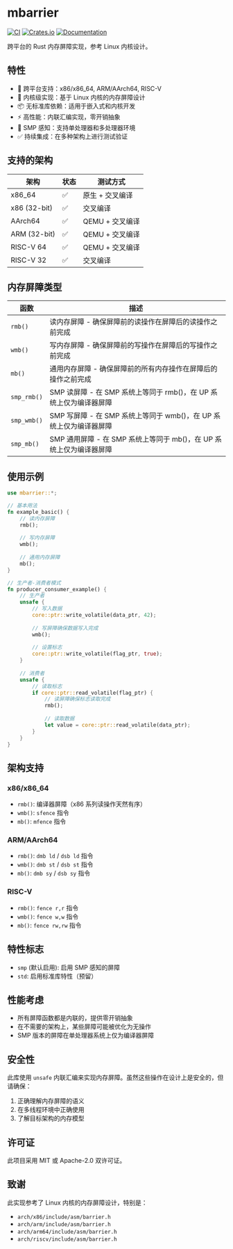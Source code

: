 # mbarrier

[![CI](https://github.com/ZR233/mbarrier/workflows/BUILD/badge.svg)](https://github.com/ZR233/mbarrier/actions/workflows/build.yml)
[![Crates.io](https://img.shields.io/crates/v/mbarrier.svg)](https://crates.io/crates/mbarrier)
[![Documentation](https://docs.rs/mbarrier/badge.svg)](https://docs.rs/mbarrier)

跨平台的 Rust 内存屏障实现，参考 Linux 内核设计。

## 特性

- 🚀 跨平台支持：x86/x86_64, ARM/AArch64, RISC-V
- 🔧 内核级实现：基于 Linux 内核的内存屏障设计
- 📦 无标准库依赖：适用于嵌入式和内核开发
- ⚡ 高性能：内联汇编实现，零开销抽象
- 🎯 SMP 感知：支持单处理器和多处理器环境
- ✅ 持续集成：在多种架构上进行测试验证

## 支持的架构

| 架构 | 状态 | 测试方式 |
|------|------|----------|
| x86_64 | ✅ | 原生 + 交叉编译 |
| x86 (32-bit) | ✅ | 交叉编译 |
| AArch64 | ✅ | QEMU + 交叉编译 |
| ARM (32-bit) | ✅ | QEMU + 交叉编译 |
| RISC-V 64 | ✅ | QEMU + 交叉编译 |
| RISC-V 32 | ✅ | 交叉编译 |

## 内存屏障类型

| 函数 | 描述 |
|------|------|
| `rmb()` | 读内存屏障 - 确保屏障前的读操作在屏障后的读操作之前完成 |
| `wmb()` | 写内存屏障 - 确保屏障前的写操作在屏障后的写操作之前完成 |
| `mb()` | 通用内存屏障 - 确保屏障前的所有内存操作在屏障后的操作之前完成 |
| `smp_rmb()` | SMP 读屏障 - 在 SMP 系统上等同于 rmb()，在 UP 系统上仅为编译器屏障 |
| `smp_wmb()` | SMP 写屏障 - 在 SMP 系统上等同于 wmb()，在 UP 系统上仅为编译器屏障 |
| `smp_mb()` | SMP 通用屏障 - 在 SMP 系统上等同于 mb()，在 UP 系统上仅为编译器屏障 |

## 使用示例

```rust
use mbarrier::*;

// 基本用法
fn example_basic() {
    // 读内存屏障
    rmb();
    
    // 写内存屏障
    wmb();
    
    // 通用内存屏障
    mb();
}

// 生产者-消费者模式
fn producer_consumer_example() {
    // 生产者
    unsafe {
        // 写入数据
        core::ptr::write_volatile(data_ptr, 42);
        
        // 写屏障确保数据写入完成
        wmb();
        
        // 设置标志
        core::ptr::write_volatile(flag_ptr, true);
    }
    
    // 消费者
    unsafe {
        // 读取标志
        if core::ptr::read_volatile(flag_ptr) {
            // 读屏障确保标志读取完成
            rmb();
            
            // 读取数据
            let value = core::ptr::read_volatile(data_ptr);
        }
    }
}
```

## 架构支持

### x86/x86_64

- `rmb()`: 编译器屏障（x86 系列读操作天然有序）
- `wmb()`: `sfence` 指令
- `mb()`: `mfence` 指令

### ARM/AArch64

- `rmb()`: `dmb ld` / `dsb ld` 指令
- `wmb()`: `dmb st` / `dsb st` 指令
- `mb()`: `dmb sy` / `dsb sy` 指令

### RISC-V

- `rmb()`: `fence r,r` 指令
- `wmb()`: `fence w,w` 指令
- `mb()`: `fence rw,rw` 指令

## 特性标志

- `smp` (默认启用): 启用 SMP 感知的屏障
- `std`: 启用标准库特性（预留）

## 性能考虑

- 所有屏障函数都是内联的，提供零开销抽象
- 在不需要的架构上，某些屏障可能被优化为无操作
- SMP 版本的屏障在单处理器系统上仅为编译器屏障

## 安全性

此库使用 `unsafe` 内联汇编来实现内存屏障。虽然这些操作在设计上是安全的，但请确保：

1. 正确理解内存屏障的语义
2. 在多线程环境中正确使用
3. 了解目标架构的内存模型

## 许可证

此项目采用 MIT 或 Apache-2.0 双许可证。

## 致谢

此实现参考了 Linux 内核的内存屏障设计，特别是：

- `arch/x86/include/asm/barrier.h`
- `arch/arm/include/asm/barrier.h`
- `arch/arm64/include/asm/barrier.h`
- `arch/riscv/include/asm/barrier.h`
